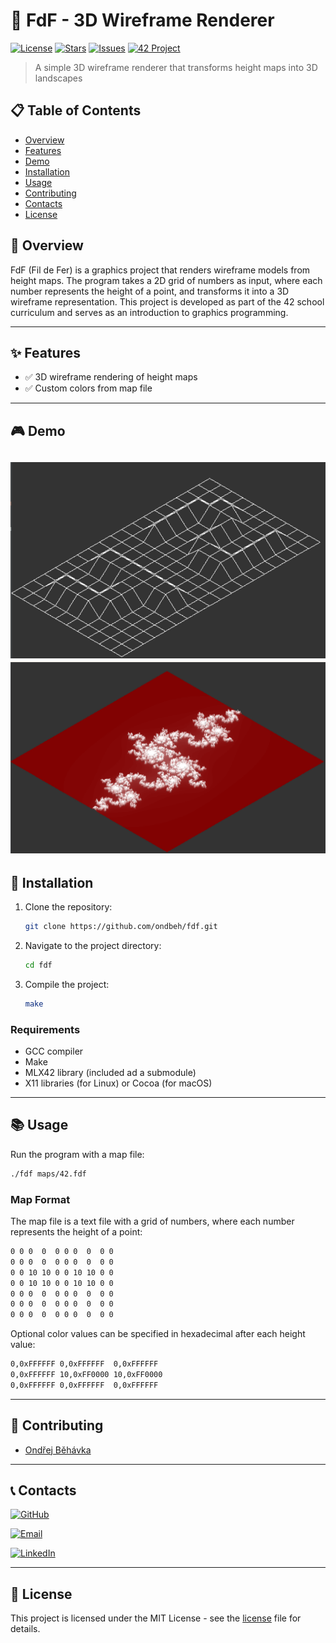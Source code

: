 # 🚀 FdF - 3D Wireframe Renderer

[![License](https://img.shields.io/badge/License-MIT-blue.svg?style=for-the-badge&logo=bookstack)](LICENSE)
[![Stars](https://img.shields.io/github/stars/ondbeh/fdf?style=for-the-badge&logo=github)](https://github.com/ondbeh/fdf/stargazers)
[![Issues](https://img.shields.io/github/issues/ondbeh/fdf?style=for-the-badge&logo=github)](https://github.com/ondbeh/fdf/issues)
[![42 Project](https://img.shields.io/badge/42_Project-FdF-darkgreen?style=for-the-badge&logo=42)](https://42.fr/)

> A simple 3D wireframe renderer that transforms height maps into 3D landscapes

## 📋 Table of Contents

- [Overview](#-overview)
- [Features](#-features)
- [Demo](#-demo)
- [Installation](#-installation)
- [Usage](#-usage)
- [Contributing](#-contributing)
- [Contacts](#-contacts)
- [License](#-license)

## 📖 Overview

FdF (Fil de Fer) is a graphics project that renders wireframe models from height maps. The program takes a 2D grid of numbers as input, where each number represents the height of a point, and transforms it into a 3D wireframe representation. This project is developed as part of the 42 school curriculum and serves as an introduction to graphics programming.

---

## ✨ Features

- ✅ 3D wireframe rendering of height maps
- ✅ Custom colors from map file

---

## 🎮 Demo

![FdF Demo - 42 map](screenshots/42.png)
![FdF Demo - fractal map](screenshots/fractal.png)
---

## 🔧 Installation

1. Clone the repository:
   ```bash
   git clone https://github.com/ondbeh/fdf.git
   ```
2. Navigate to the project directory:
   ```bash
   cd fdf
   ```
3. Compile the project:
   ```bash
   make
   ```

### Requirements

- GCC compiler
- Make
- MLX42 library (included ad a submodule)
- X11 libraries (for Linux) or Cocoa (for macOS)

---

## 📚 Usage

Run the program with a map file:

```bash
./fdf maps/42.fdf
```

### Map Format

The map file is a text file with a grid of numbers, where each number represents the height of a point:

```markdown
0 0 0  0  0 0 0  0  0 0
0 0 0  0  0 0 0  0  0 0
0 0 10 10 0 0 10 10 0 0
0 0 10 10 0 0 10 10 0 0
0 0 0  0  0 0 0  0  0 0
0 0 0  0  0 0 0  0  0 0
0 0 0  0  0 0 0  0  0 0

```

Optional color values can be specified in hexadecimal after each height value:

```markdown
0,0xFFFFFF 0,0xFFFFFF  0,0xFFFFFF
0,0xFFFFFF 10,0xFF0000 10,0xFF0000
0,0xFFFFFF 0,0xFFFFFF  0,0xFFFFFF
```

---

## 🤝 Contributing

- [Ondřej Běhávka](https://github.com/ondbeh)

---

## 📞 Contacts

[![GitHub](https://img.shields.io/badge/GitHub-ondbeh-181717?style=for-the-badge&logo=github)](https://github.com/ondbeh)

[![Email](https://img.shields.io/badge/Email-ondbeh@gmail.com-D14836?style=for-the-badge&logo=gmail)](mailto:ondbeh@gmail.com)

[![LinkedIn](https://img.shields.io/badge/LinkedIn-Ondřej_Běhávka-0077B5?style=for-the-badge&logo=linkedin)](https://www.linkedin.com/in/ondrej-behavka/)

---

## 📜 License

This project is licensed under the MIT License - see the [license](LICENSE) file for details.
